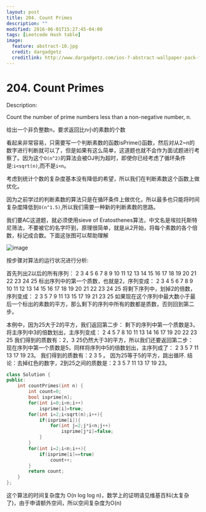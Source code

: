 ```yaml
---
layout: post
title: 204. Count Primes
description: ""
modified: 2016-06-01T15:27:45-04:00
tags: [Leetcode Hash table]
image:
  feature: abstract-10.jpg
  credit: dargadgetz
  creditlink: http://www.dargadgetz.com/ios-7-abstract-wallpaper-pack-for-iphone-5-and-ipod-touch-retina/
---
```

# 204. Count Primes

Description:

Count the number of prime numbers less than a non-negative number, n.

给出一个非负整数n，要求返回比n小的素数的个数

看起来非常容易，只需要写一个判断素数的函数isPrime()函数，然后对从2~n的数字进行判断就可以了，但是如果有这么简单，这道题也就不会作为面试题进行考察了。因为这个```O(n^2)```的算法会被OJ判为超时，即使你已经考虑了循环条件是:```i<sqrt(n)```,而不是```i<n```。

考虑到统计个数的复杂度基本没有降低的希望，所以我们在判断素数这个函数上做优化。

因为之前学过的判断素数的算法只是在循环条件上做优化，所以最多也只能将时间复杂度降低到```O(n^1.5)```,所以我们需要一种新的判断素数的思路。

我们要AC这道题，就必须使用sieve of Eratosthenes算法，中文名是埃拉托斯特尼筛法，不要被它的名字吓到，原理很简单，就是从2开始，将每个素数的各个倍数，标记成合数。下面这张图可以帮助理解

![image](https://leetcode.com/static/images/solutions/Sieve_of_Eratosthenes_animation.gif)

按步骤对算法的运行状况进行分析:

首先列出2以后的所有序列：
2 3 4 5 6 7 8 9 10 11 12 13 14 15 16 17 18 19 20 21 22 23 24 25
标出序列中的第一个质数，也就是2，序列变成：
2 3 4 5 6 7 8 9 10 11 12 13 14 15 16 17 18 19 20 21 22 23 24 25
将剩下序列中，划掉2的倍数，序列变成：
2 3 5 7 9 11 13 15 17 19 21 23 25
如果现在这个序列中最大数小于最后一个标出的素数的平方，那么剩下的序列中所有的数都是质数，否则回到第二步。

本例中，因为25大于2的平方，我们返回第二步：
剩下的序列中第一个质数是3，将主序列中3的倍数划出，主序列变成：
2 4 5 7 8 10 11 13 14 16 17 19 20 22 23 25
我们得到的质数有：2，3
25仍然大于3的平方，所以我们还要返回第二步：
现在序列中第一个质数是5，同样将序列中5的倍数划出，主序列成了：
2 3 5 7 11 13 17 19 23。
我们得到的质数有：2 3 5 。
因为25等于5的平方，跳出循环.
结论：去掉红色的数字，2到25之间的质数是：2 3 5 7 11 13 17 19 23。

```c++
class Solution {
public:
    int countPrimes(int n) {
        int count=0;
        bool isprime[n];
        for(int i=0;i<n;i++)
            isprime[i]=true;
        for(int i=2;i<sqrt(n);i++){
            if(isprime[i]){
                for(int j=2;j*i<n;j++)
                    isprime[j*i]=false;
            }
        }
        for(int i=2;i<n;i++){
            if(isprime[i]==true)
                count++;
        }
        return count;
    }
};
```
这个算法的时间复杂度为 O(n log log n)，数学上的证明请见维基百科(太复杂了)，由于申请额外空间，所以空间复杂度为O(n)
